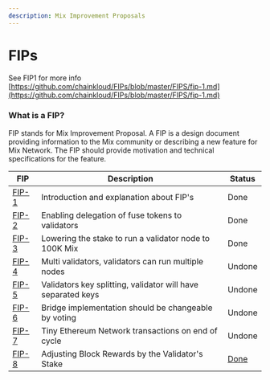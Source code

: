 ```yaml
---
description: Mix Improvement Proposals
---
```


# FIPs

See FIP1 for more info [https://github.com/chainkloud/FIPs/blob/master/FIPS/fip-1.md](https://github.com/chainkloud/FIPs/blob/master/FIPS/fip-1.md)

### What is a FIP?

FIP stands for Mix Improvement Proposal. A FIP is a design document providing information to the Mix community or describing a new feature for Mix Network. The FIP should provide motivation and technical specifications for the feature.

| FIP                                                               | Description                                                  | Status                                                 |
| ----------------------------------------------------------------- | ------------------------------------------------------------ | ------------------------------------------------------ |
| [FIP-1](https://github.com/chainkloud/FIPs/blob/master/FIPS/fip-1.md) | Introduction and explanation about FIP's                     | Done                                                   |
| [FIP-2](https://github.com/chainkloud/FIPs/blob/master/FIPS/fip-2.md) | Enabling delegation of fuse tokens to validators             | Done                                                   |
| [FIP-3](https://github.com/chainkloud/FIPs/blob/master/FIPS/fip-3.md) | Lowering the stake to run a validator node to 100K Mix      | Done                                                   |
| [FIP-4](https://github.com/chainkloud/FIPs/blob/master/FIPS/fip-4.md) | Multi validators, validators can run multiple nodes          | Undone                                                 |
| [FIP-5](https://github.com/chainkloud/FIPs/blob/master/FIPS/fip-5.md) | Validators key splitting, validator will have separated keys | Undone                                                 |
| [FIP-6](https://github.com/chainkloud/FIPs/blob/master/FIPS/fip-6.md) | Bridge implementation should be changeable by voting         | Undone                                                 |
| [FIP-7](https://github.com/chainkloud/FIPs/blob/master/FIPS/fip-7.md) | Tiny Ethereum Network transactions on end of cycle           | Undone                                                 |
| [FIP-8](https://github.com/chainkloud/FIPs/blob/master/FIPS/fip-8.md) | Adjusting Block Rewards by the Validator's Stake             | [Done](https://github.com/chainkloud/mix-network/pull/61) |
